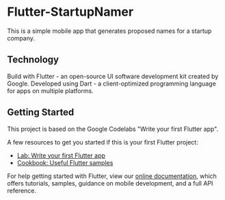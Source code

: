 # Flutter-StartupNamer

This is a simple mobile app that generates proposed names for a startup company.

## Technology

Build with Flutter - an open-source UI software development kit created by Google. 
Developed using Dart - a client-optimized programming language for apps on multiple platforms.

## Getting Started

This project is based on the Google Codelabs "Write your first Flutter app".

A few resources to get you started if this is your first Flutter project:

- [Lab: Write your first Flutter app](https://flutter.dev/docs/get-started/codelab)
- [Cookbook: Useful Flutter samples](https://flutter.dev/docs/cookbook)

For help getting started with Flutter, view our
[online documentation](https://flutter.dev/docs), which offers tutorials,
samples, guidance on mobile development, and a full API reference.
